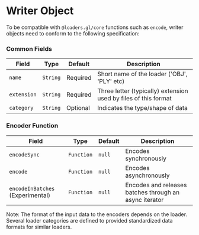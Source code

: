 # Writer Object

To be compatible with `@loaders.gl/core` functions such as `encode`, writer objects need to conform to the following specification:

### Common Fields

| Field       | Type     | Default  | Description                                                     |
| ----------- | -------- | -------- | --------------------------------------------------------------- |
| `name`      | `String` | Required | Short name of the loader ('OBJ', 'PLY' etc)                     |
| `extension` | `String` | Required | Three letter (typically) extension used by files of this format |
| `category`  | `String` | Optional | Indicates the type/shape of data                                |

### Encoder Function

| Field                            | Type       | Default | Description                                            |
| -------------------------------- | ---------- | ------- | ------------------------------------------------------ |
| `encodeSync`                     | `Function` | `null`  | Encodes synchronously                                  |
| `encode`                         | `Function` | `null`  | Encodes asynchronously                                 |
| `encodeInBatches` (Experimental) | `Function` | `null`  | Encodes and releases batches through an async iterator |

Note: The format of the input data to the encoders depends on the loader. Several loader categories are defined to provided standardized data formats for similar loaders.
